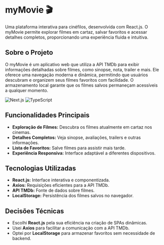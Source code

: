 # myMovie 🎬

Uma plataforma interativa para cinéfilos, desenvolvida com React.js. O myMovie permite explorar filmes em cartaz, salvar favoritos e acessar detalhes completos, proporcionando uma experiência fluida e intuitiva.

## Sobre o Projeto

O myMovie é um aplicativo web que utiliza a API TMDb para exibir informações detalhadas sobre filmes, como sinopse, nota, trailer e mais. Ele oferece uma navegação moderna e dinâmica, permitindo que usuários descubram e organizem seus filmes favoritos com facilidade. O armazenamento local garante que os filmes salvos permaneçam acessíveis a qualquer momento.

![Next.js](https://img.shields.io/badge/React.js-18-blue) ![TypeScript](https://img.shields.io/badge/JavaScript-6-yellow)

## Funcionalidades Principais

- **Exploração de Filmes:** Descubra os filmes atualmente em cartaz nos cinemas.
- **Detalhes Completos:** Veja sinopse, avaliações, trailers e outras informações.
- **Lista de Favoritos:** Salve filmes para assistir mais tarde.
- **Experiência Responsiva:** Interface adaptável a diferentes dispositivos.

## Tecnologias Utilizadas

- **React.js:** Interface interativa e componentizada.
- **Axios:** Requisições eficientes para a API TMDb.
- **API TMDb:** Fonte de dados sobre filmes.
- **LocalStorage:** Persistência dos filmes salvos no navegador.

## Decisões Técnicas

- Escolhi **React.js** pela sua eficiência na criação de SPAs dinâmicas.
- Usei **Axios** para facilitar a comunicação com a API TMDb.
- Optei por **LocalStorage** para armazenar favoritos sem necessidade de backend.

